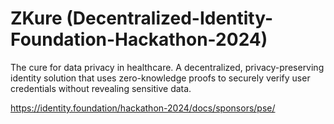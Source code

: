 # ZKure (Decentralized-Identity-Foundation-Hackathon-2024)

The cure for data privacy in healthcare. A decentralized, privacy-preserving identity solution that uses zero-knowledge proofs to securely verify user credentials without revealing sensitive data.

https://identity.foundation/hackathon-2024/docs/sponsors/pse/

